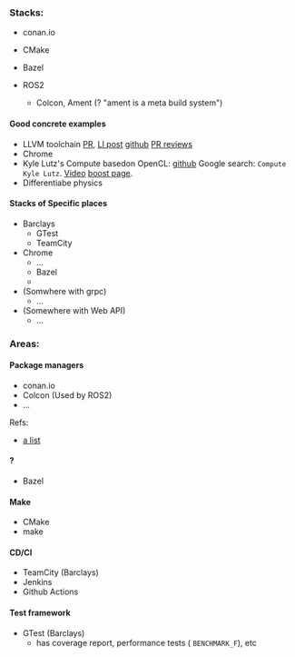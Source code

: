 
### Stacks:

* conan.io

* CMake

* Bazel

* ROS2
   * Colcon, Ament (? "ament is a meta build system")

#### Good concrete examples
* LLVM toolchain [PR](https://github.com/llvm/llvm-project/commit/b1356504e63ae821cccf1e051a0d2526bdfef2b0), [LI post](https://www.linkedin.com/posts/sgraenitz_llvm-update-c-standard-to-17-llvmllvm-project-activity-6962317664467750912-u5ab?utm_source=linkedin_share&utm_medium=member_desktop_web) [github](https://github.com/llvm/llvm-project) [PR reviews](https://reviews.llvm.org/)
* Chrome
* Kyle Lutz's Compute basedon OpenCL: [github](https://github.com/boostorg/compute)  Google search: `Compute Kyle Lutz`. [Video](https://www.youtube.com/watch?v=q7oCblCtTT8) [boost page](https://www.boost.org/doc/libs/master/libs/compute/doc/html/index.html).
* Differentiabe physics

#### Stacks of Specific places
* Barclays
   * GTest
   * TeamCity
* Chrome
   * ...
   * Bazel
   * 
* (Somwhere with grpc)
   * ...
* (Somewhere with Web API)
   * ...

### Areas:
#### Package managers
* conan.io
* Colcon (Used by ROS2)
* ...


Refs:
* [a list](https://stackoverflow.com/questions/27866965/does-c-have-a-package-manager-like-npm-pip-gem-etc)

#### ? 
* Bazel

#### Make
* CMake
* make

#### CD/CI
* TeamCity (Barclays)
* Jenkins
* Github Actions


#### Test framework
* GTest (Barclays)
    * has coverage report, performance tests ( `BENCHMARK_F`), etc


